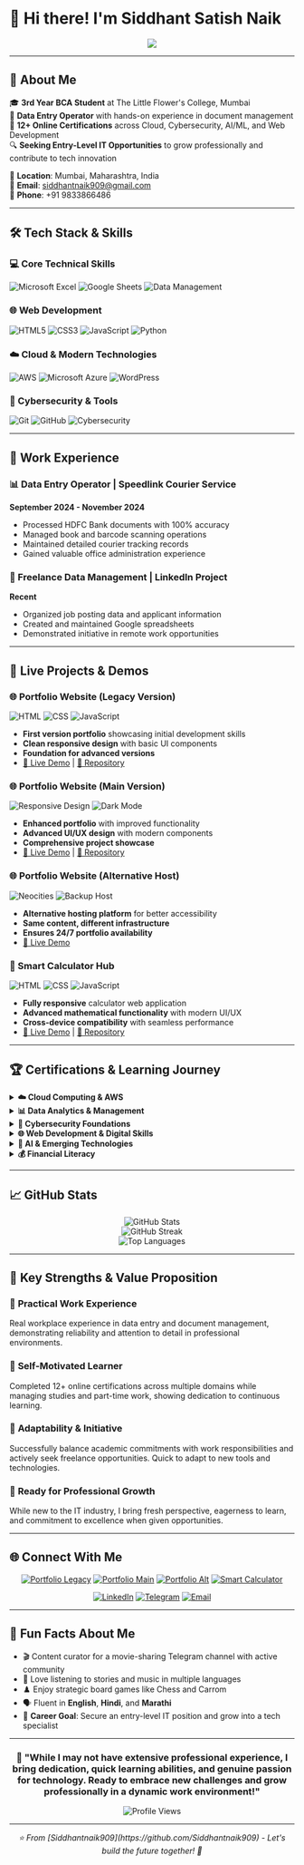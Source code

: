 # 👋 Hi there! I'm Siddhant Satish Naik

<div align="center">
  <img src="https://readme-typing-svg.herokuapp.com/?lines=BCA+Student+%7C+Entry-Level+IT+Enthusiast;Cloud+Computing+%26+Cybersecurity+Explorer;Data+Management+%26+Web+Development;Quick+Learner+%26+Tech+Passionate&center=true&width=600&height=50">
</div>

---

## 🚀 About Me

🎓 **3rd Year BCA Student** at The Little Flower's College, Mumbai  
💼 **Data Entry Operator** with hands-on experience in document management  
🌟 **12+ Online Certifications** across Cloud, Cybersecurity, AI/ML, and Web Development  
🔍 **Seeking Entry-Level IT Opportunities** to grow professionally and contribute to tech innovation  

📍 **Location**: Mumbai, Maharashtra, India  
📧 **Email**: siddhantnaik909@gmail.com  
📱 **Phone**: +91 9833866486  

---

## 🛠️ Tech Stack & Skills

### 💻 Core Technical Skills
![Microsoft Excel](https://img.shields.io/badge/Microsoft_Excel-217346?style=for-the-badge&logo=microsoft-excel&logoColor=white)
![Google Sheets](https://img.shields.io/badge/Google%20Sheets-34A853?style=for-the-badge&logo=google-sheets&logoColor=white)
![Data Management](https://img.shields.io/badge/Data_Management-FF6B6B?style=for-the-badge&logo=database&logoColor=white)

### 🌐 Web Development
![HTML5](https://img.shields.io/badge/HTML5-E34F26?style=for-the-badge&logo=html5&logoColor=white)
![CSS3](https://img.shields.io/badge/CSS3-1572B6?style=for-the-badge&logo=css3&logoColor=white)
![JavaScript](https://img.shields.io/badge/JavaScript-F7DF1E?style=for-the-badge&logo=javascript&logoColor=black)
![Python](https://img.shields.io/badge/Python-3776AB?style=for-the-badge&logo=python&logoColor=white)

### ☁️ Cloud & Modern Technologies
![AWS](https://img.shields.io/badge/Amazon_AWS-232F3E?style=for-the-badge&logo=amazon-aws&logoColor=white)
![Microsoft Azure](https://img.shields.io/badge/Microsoft_Azure-0078D4?style=for-the-badge&logo=microsoft-azure&logoColor=white)
![WordPress](https://img.shields.io/badge/WordPress-21759B?style=for-the-badge&logo=wordpress&logoColor=white)

### 🔐 Cybersecurity & Tools
![Git](https://img.shields.io/badge/Git-F05032?style=for-the-badge&logo=git&logoColor=white)
![GitHub](https://img.shields.io/badge/GitHub-100000?style=for-the-badge&logo=github&logoColor=white)
![Cybersecurity](https://img.shields.io/badge/Cybersecurity-4B0082?style=for-the-badge&logo=security&logoColor=white)

---

## 🏢 Work Experience

### 📊 Data Entry Operator | Speedlink Courier Service
**September 2024 - November 2024**
- Processed HDFC Bank documents with 100% accuracy
- Managed book and barcode scanning operations
- Maintained detailed courier tracking records
- Gained valuable office administration experience

### 💼 Freelance Data Management | LinkedIn Project
**Recent**
- Organized job posting data and applicant information
- Created and maintained Google spreadsheets
- Demonstrated initiative in remote work opportunities

---

## 🌟 Live Projects & Demos

### 🌐 Portfolio Website (Legacy Version)
![HTML](https://img.shields.io/badge/HTML-E34F26?style=flat-square&logo=html5&logoColor=white)
![CSS](https://img.shields.io/badge/CSS-1572B6?style=flat-square&logo=css3&logoColor=white)
![JavaScript](https://img.shields.io/badge/JavaScript-F7DF1E?style=flat-square&logo=javascript&logoColor=black)

- **First version portfolio** showcasing initial development skills
- **Clean responsive design** with basic UI components
- **Foundation for advanced versions**
- [🔗 Live Demo](https://siddhantnaik909.github.io/Portfolio-version-0.01/) | [📂 Repository](https://github.com/Siddhantnaik909/Portfolio-version-0.01)

### 🌐 Portfolio Website (Main Version)
![Responsive Design](https://img.shields.io/badge/Responsive-4CAF50?style=flat-square&logo=responsive&logoColor=white)
![Dark Mode](https://img.shields.io/badge/Dark_Mode-2F2F2F?style=flat-square&logo=dark-reader&logoColor=white)

- **Enhanced portfolio** with improved functionality
- **Advanced UI/UX design** with modern components
- **Comprehensive project showcase**
- [🔗 Live Demo](https://siddhantnaik909.github.io/Portfolio/) | [📂 Repository](https://github.com/Siddhantnaik909/Portfolio)

### 🌐 Portfolio Website (Alternative Host)
![Neocities](https://img.shields.io/badge/Neocities-FF69B4?style=flat-square&logo=neocities&logoColor=white)
![Backup Host](https://img.shields.io/badge/Backup_Host-00D4AA?style=flat-square&logo=server&logoColor=white)

- **Alternative hosting platform** for better accessibility
- **Same content, different infrastructure**
- **Ensures 24/7 portfolio availability**
- [🔗 Live Demo](https://siddhant-naik-portfolio.neocities.org)

### 🧮 Smart Calculator Hub
![HTML](https://img.shields.io/badge/HTML-E34F26?style=flat-square&logo=html5&logoColor=white)
![CSS](https://img.shields.io/badge/CSS-1572B6?style=flat-square&logo=css3&logoColor=white)
![JavaScript](https://img.shields.io/badge/JavaScript-F7DF1E?style=flat-square&logo=javascript&logoColor=black)

- **Fully responsive** calculator web application
- **Advanced mathematical functionality** with modern UI/UX
- **Cross-device compatibility** with seamless performance
- [🔗 Live Demo](https://siddhantnaik909.github.io/Smart-Calculator-Hub/) | [📂 Repository](https://github.com/Siddhantnaik909/Smart-Calculator-Hub)

---

## 🏆 Certifications & Learning Journey

<details>
<summary><strong>☁️ Cloud Computing & AWS</strong></summary>

- **AWS Solutions Architecture Job Simulation** (Forage) ✅
- **Microsoft Azure Computer Vision Application** (Coursera) - [Verified](https://coursera.org/verify/J2NB7NW6H1OE) ✅
- Cloud services and architecture fundamentals

</details>

<details>
<summary><strong>📊 Data Analytics & Management</strong></summary>

- **Deloitte Data Analytics Job Simulation** (Forage) ✅
- **Microsoft Excel Advanced Skills** (Coursera) - [Verified](https://coursera.org/verify/T2DVUCRUN5NI) ✅
- Real-world data management applications

</details>

<details>
<summary><strong>🔐 Cybersecurity Foundations</strong></summary>

- **Tata Cybersecurity Analyst Job Simulation** (Forage) ✅
- **Identity and Access Management (IAM)** basics
- Security best practices and implementation

</details>

<details>
<summary><strong>🌐 Web Development & Digital Skills</strong></summary>

- **WordPress Website Development** (Coursera) - [Verified](https://coursera.org/verify/Q6AWKLZQKF6D) ✅
- **SEO with Squarespace** (Coursera) - [Verified](https://coursera.org/verify/B9MEB6QBAO54) ✅
- **iOS Development for Beginners** (GeeksforGeeks) - [Verified](https://media.geeksforgeeks.org/courses/certificates/276f875cafc4e496f40d2fa96e6ac47f.pdf) ✅

</details>

<details>
<summary><strong>🤖 AI & Emerging Technologies</strong></summary>

- **Lead Generation Chatbot Development** (Coursera) - [Verified](https://coursera.org/verify/K7DAU8LATFZO) ✅
- **Generative AI Mastermind** (Outskill) ✅
- Staying updated with cutting-edge technology trends

</details>

<details>
<summary><strong>💰 Financial Literacy</strong></summary>

- **SEBI Investor Awareness Test** (NISM) - August 28, 2025 ✅
- Understanding financial markets and investment principles

</details>

---

## 📈 GitHub Stats

<div align="center">
  <img src="https://github-readme-stats.vercel.app/api?username=Siddhantnaik909&theme=radical&hide_border=false&include_all_commits=true&count_private=false" alt="GitHub Stats" />
  <br/>
  <img src="https://github-readme-streak-stats.herokuapp.com/?user=Siddhantnaik909&theme=radical&hide_border=false" alt="GitHub Streak" />
  <br/>
  <img src="https://github-readme-stats.vercel.app/api/top-langs/?username=Siddhantnaik909&theme=radical&hide_border=false&include_all_commits=true&count_private=false&layout=compact" alt="Top Languages" />
</div>

---

## 🎯 Key Strengths & Value Proposition

### 💪 **Practical Work Experience**
Real workplace experience in data entry and document management, demonstrating reliability and attention to detail in professional environments.

### 🧠 **Self-Motivated Learner**
Completed 12+ online certifications across multiple domains while managing studies and part-time work, showing dedication to continuous learning.

### 🔄 **Adaptability & Initiative**
Successfully balance academic commitments with work responsibilities and actively seek freelance opportunities. Quick to adapt to new tools and technologies.

### 🚀 **Ready for Professional Growth**
While new to the IT industry, I bring fresh perspective, eagerness to learn, and commitment to excellence when given opportunities.

---

## 🌐 Connect With Me

<div align="center">
  
[![Portfolio Legacy](https://img.shields.io/badge/Portfolio_v0.01-9C27B0?style=for-the-badge&logo=firefox&logoColor=white)](https://siddhantnaik909.github.io/Portfolio-version-0.01/)
[![Portfolio Main](https://img.shields.io/badge/Portfolio_Main-FF5722?style=for-the-badge&logo=firefox&logoColor=white)](https://siddhantnaik909.github.io/Portfolio/)
[![Portfolio Alt](https://img.shields.io/badge/Portfolio_Alternative-FF1744?style=for-the-badge&logo=neocities&logoColor=white)](https://siddhant-naik-portfolio.neocities.org)
[![Smart Calculator](https://img.shields.io/badge/Smart_Calculator-4CAF50?style=for-the-badge&logo=calculator&logoColor=white)](https://siddhantnaik909.github.io/Smart-Calculator-Hub/)

[![LinkedIn](https://img.shields.io/badge/LinkedIn-0077B5?style=for-the-badge&logo=linkedin&logoColor=white)](https://www.linkedin.com/in/siddhant-naik-34917033)
[![Telegram](https://img.shields.io/badge/Telegram-2CA5E0?style=for-the-badge&logo=telegram&logoColor=white)](https://t.me/Hindimarathimovies909)
[![Email](https://img.shields.io/badge/Email-D14836?style=for-the-badge&logo=gmail&logoColor=white)](mailto:siddhantnaik909@gmail.com)

</div>

---

## 🌟 Fun Facts About Me

- 🎬 Content curator for a movie-sharing Telegram channel with active community
- 🎵 Love listening to stories and music in multiple languages
- ♟️ Enjoy strategic board games like Chess and Carrom
- 🗣️ Fluent in **English**, **Hindi**, and **Marathi**
- 🎯 **Career Goal**: Secure an entry-level IT position and grow into a tech specialist

---

<div align="center">
  
### 🎯 "While I may not have extensive professional experience, I bring dedication, quick learning abilities, and genuine passion for technology. Ready to embrace new challenges and grow professionally in a dynamic work environment!"

![Profile Views](https://komarev.com/ghpvc/?username=Siddhantnaik909&color=brightgreen&style=flat-square)

</div>

---

<div align="center">
  <i>⭐️ From [Siddhantnaik909](https://github.com/Siddhantnaik909) - Let's build the future together! 🚀</i>
</div>
